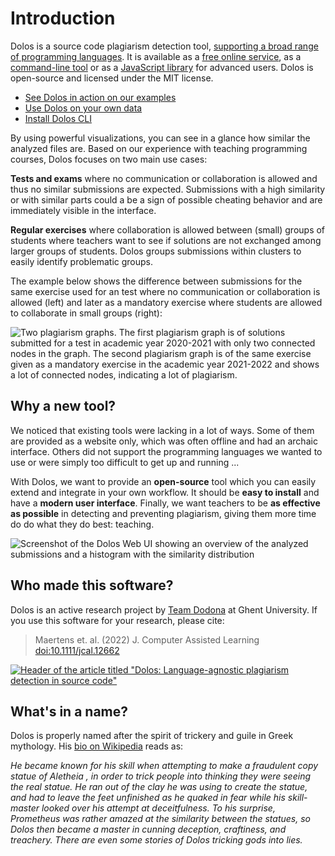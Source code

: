 # Introduction

Dolos is a source code plagiarism detection tool, [supporting a broad range of programming languages](/about/languages).
It is available as a [free online service](/guide/server), as a [command-line tool](/guide/installation) or as a [JavaScript library](/guide/library) for advanced users. Dolos is open-source and licensed under the MIT license.


- [See Dolos in action on our examples](/try/)
- [Use Dolos on your own data](/guide/server)
- [Install Dolos CLI](/guide/installation)

By using powerful visualizations, you can see in a glance how similar the analyzed files are. Based on our experience with teaching programming courses, Dolos focuses on two main use cases:

**Tests and exams** where no communication or collaboration is allowed and thus no similar submissions are expected. Submissions with a high similarity or with similar parts could a be a sign of possible cheating behavior and are immediately visible in the interface.

**Regular exercises** where collaboration is allowed between (small) groups of students where teachers want to see if solutions are not exchanged among larger groups of students. Dolos groups submissions within clusters to easily identify problematic groups.

The example below shows the difference between submissions for the same exercise used for an test where no communication or collaboration is allowed (left) and later as a mandatory exercise where students are allowed to collaborate in small groups (right):

![Two plagiarism graphs. The first plagiarism graph is of solutions submitted for a test in academic year 2020-2021 with only two connected nodes in the graph. The second plagiarism graph is of the same exercise given as a mandatory exercise in the academic year 2021-2022 and shows a lot of connected nodes, indicating a lot of plagiarism.](/images/comparison-exercise-evaluation.png)


## Why a new tool?

We noticed that existing tools were lacking in a lot of ways. Some of them are provided as a website only, which was often offline and had an archaic interface. Others did not support the programming languages we wanted to use or were simply too difficult to get up and running ...

With Dolos, we want to provide an **open-source** tool which you can easily extend and integrate in your own workflow. It should be **easy to install** and have a **modern user interface**. Finally, we want teachers to be **as effective as possible** in detecting and preventing plagiarism, giving them more time do do what they do best: teaching.

![Screenshot of the Dolos Web UI showing an overview of the analyzed submissions and a histogram with the similarity distribution](/images/dolos-screenshot.png)

## Who made this software?

Dolos is an active research project by [Team Dodona](https://dodona.ugent.be/en/about/) at Ghent University. If you use this software for your research, please cite:

> Maertens et. al. (2022) J. Computer Assisted Learning [doi:10.1111/jcal.12662](https://doi.org/10.1111/jcal.12662)

[![Header of the article titled "Dolos: Language-agnostic plagiarism detection in source code"](/images/dolos-article.png)](https://doi.org/10.1111/jcal.12662)

## What's in a name?

Dolos is properly named after the spirit of trickery and guile in Greek
mythology. His [bio on Wikipedia](https://en.wikipedia.org/wiki/Dolos_(mythology))
reads as:

_He became known for his skill when attempting to make a fraudulent
copy statue of Aletheia , in order to trick people into thinking they were
seeing the real statue. He ran out of the clay he was using to create the
statue, and had to leave the feet unfinished as he quaked in fear while his
skill-master looked over his attempt at deceitfulness. To his surprise,
Prometheus was rather amazed at the similarity between the statues, so Dolos
then became a master in cunning deception, craftiness, and treachery. There are
even some stories of Dolos tricking gods into lies._
